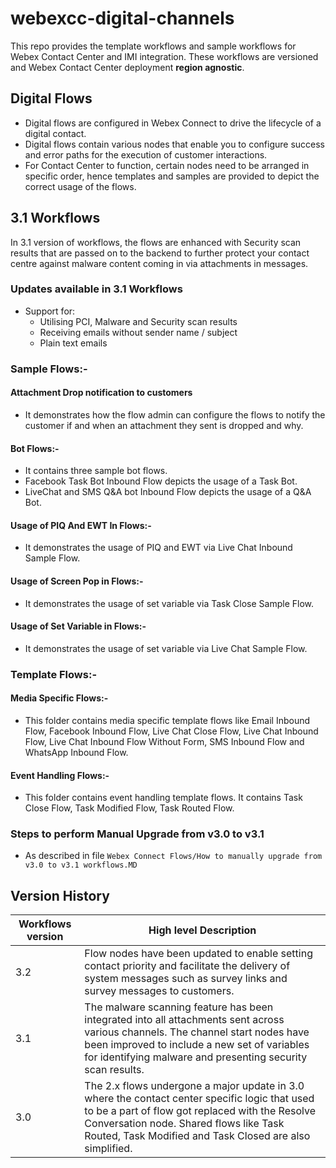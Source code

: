 # webexcc-digital-channels

This repo provides the template workflows and sample workflows for Webex Contact Center and IMI integration. These workflows 
are versioned and Webex Contact Center deployment **region agnostic**. 

## Digital Flows
- Digital flows are configured in Webex Connect to drive the lifecycle of a digital contact.
- Digital flows contain various nodes that enable you to configure success and error paths for the execution of customer interactions.
- For Contact Center to function, certain nodes need to be arranged in specific order, hence templates and samples are provided to depict the correct usage of the flows.

## 3.1 Workflows
In 3.1 version of workflows, the flows are enhanced with Security scan results that are passed on to the backend to further protect your contact centre against malware content coming in via attachments in messages.

### Updates available in 3.1 Workflows
- Support for:
  - Utilising PCI, Malware and Security scan results
  - Receiving emails without sender name / subject
  - Plain text emails

### Sample Flows:-

#### Attachment Drop notification to customers
- It demonstrates how the flow admin can configure the flows to notify the customer if and when an attachment they sent is dropped and why.

#### Bot Flows:-
- It contains three sample bot flows.
- Facebook Task Bot Inbound Flow depicts the usage of a Task Bot.
- LiveChat and SMS Q&A bot Inbound Flow depicts the usage of a Q&A Bot.

#### Usage of PIQ And EWT In Flows:-
- It demonstrates the usage of PIQ and EWT via Live Chat Inbound Sample Flow.

#### Usage of Screen Pop in Flows:-
- It demonstrates the usage of set variable via Task Close Sample Flow.

#### Usage of Set Variable in Flows:-
- It demonstrates the usage of set variable via Live Chat Sample Flow.

### Template Flows:-

#### Media Specific Flows:-
- This folder contains media specific template flows like Email Inbound Flow, Facebook Inbound Flow, Live Chat Close Flow, Live Chat Inbound Flow, Live Chat Inbound Flow Without Form, SMS Inbound Flow and WhatsApp Inbound Flow.

#### Event Handling Flows:-
- This folder contains event handling template flows. It contains Task Close Flow, Task Modified Flow, Task Routed Flow.

### Steps to perform Manual Upgrade from v3.0 to v3.1
- As described in file `Webex Connect Flows/How to manually upgrade from v3.0 to v3.1 workflows.MD`

## Version History

| Workflows version | High level Description                                                                                                                                                                                                                                 |
|-------------------|--------------------------------------------------------------------------------------------------------------------------------------------------------------------------------------------------------------------------------------------------------|
| 3.2               | Flow nodes have been updated to enable setting contact priority and facilitate the delivery of system messages such as survey links and survey messages to customers.                                                                                  |
| 3.1               | The malware scanning feature has been integrated into all attachments sent across various channels. The channel start nodes have been improved to include a new set of variables for identifying malware and presenting security scan results.         |
| 3.0               | The 2.x flows undergone a major update in 3.0 where the contact center specific logic that used to be a part of flow got replaced with the Resolve Conversation node. Shared flows like Task Routed, Task Modified and Task Closed are also simplified. |